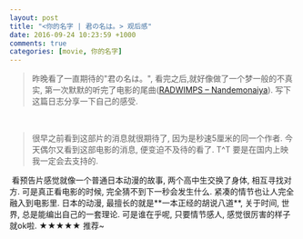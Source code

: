 ```yaml
---
layout: post
title: "<你的名字 | 君の名は。> 观后感"
date: 2016-09-24 10:23:59 +1000
comments: true
categories: [movie, 你的名字]
---
```


> 昨晚看了一直期待的"君の名は。", 看完之后,就好像做了一个梦一般的不真实, 第一次默默的听完了电影的尾曲([RADWIMPS – Nandemonaiya](https://www.youtube.com/watch?v=VzBLUBczhXA)). 写下这篇日志分享一下自己的感受.    
<!--more-->

<br>

> 很早之前看到这部片的消息就很期待了, 因为是秒速5厘米的同一个作者. 今天偶尔又看到这部电影的消息, 便变迫不及待的看了. 
T\^T 要是在国内上映我一定会去支持的.    
<img style="max-height:300px" class="lazy" data-original="/images/blog/160924_yournameis/yournameis.jpg">    
看预告片感觉就像一个普通日本动漫的故事, 两个高中生交换了身体, 相互寻找对方.    
可是真正看电影的时候, 完全猜不到下一秒会发生什么. 紧凑的情节也让人完全融入到电影里.    
日本的动漫, 最擅长的就是**一本正经的胡说八道**, 关于时间, 世界, 总是能编出自己的一套理论.     
可是谁在乎呢, 只要情节感人, 感觉很厉害的样子就ok啦.    
★★★★★ 推荐~      

<audio autoplay="autopaly">
  <source src="/images/blog/160924_yournameis/yournameis.mp3" type="audio/mp3">
</audio>

